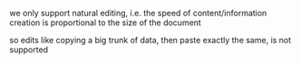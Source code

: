 
we only support natural editing, i.e. the speed of content/information creation is proportional to the size of the document

so edits like copying a big trunk of data, then paste exactly the same, is not supported